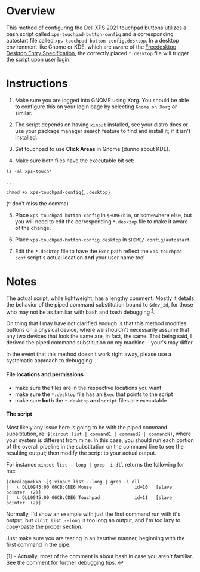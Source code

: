 # Overview
This method of configuring the Dell XPS 2021 touchpad buttons utilizes a bash script called `xps-touchpad-button-config` and a corresponding autostart file called `xps-touchpad-button-config.desktop`. In a desktop environment like Gnome or KDE, which are aware of the [Freedesktop Desktop Entry Specification](https://specifications.freedesktop.org/desktop-entry-spec/latest/), the correctly placed `*.desktop` file will trigger the script upon user login.

# Instructions
1. Make sure you are logged into GNOME using Xorg. You should be able to configure this on your login
page by selecting `Gnome on Xorg` or similar.

2. The script depends on having `xinput` installed, see your distro docs or use your package manager search feature to find and install it; if it isn't installed.

3. Set touchpad to use **Click Areas** in Gnome (dunno about KDE).

4. Make sure both files have the executable bit set:
```
ls -al xps-touch*

...

chmod +x xps-touchpad-config{,.desktop}
```
(^ don't miss the comma)

5. Place `xps-touchpad-button-config` in `$HOME/bin`, or somewhere else, but you will need to edit the corresponding `*.desktop` file to make it aware of the change.

6. Place `xps-touchpad-button-config.desktop` in `$HOME/.config/autostart`.

7. Edit the `*.desktop` file to have the `Exec` path reflect the `xps-touchpad-conf` script's actual location **and** your user name too!

# Notes
The actual script, while lightweight, has a lengthy comment. Mostly it details the behavior of the piped command substitution bound to `$dev_id`, for those who may not be as familiar with bash and bash debugging <sup id="s1">[1](#f1)</sup>.

On thing that I may have not clarified enough is that this method modifies buttons on a physical device, where we shouldn't necessarily assume that any two devices that look the same are, in fact, the same. That being said, I derived the piped command substitution on my machine-- your's may differ.

In the event that this method doesn't work right away, please use a systematic approach to debugging:

#### File locations and permissions
* make sure the files are in the respective locations you want
* make sure the `*.desktop` file has an `Exec` that points to the script
* make sure **both** the `*.desktop` **and** `script` files are executable

#### The script
Most likely any issue here is going to be with the piped command subsititution, re: `$(xinput list | command1 | command2 | commandN)`, where your system is different from mine. In this case, you should run each portion of the overall pipeline in the substitution on the command line to see the resulting output; then modify the script to your actual output.

For instance `xinput list --long | grep -i dll` returns the following for me:
```
[ebeale@nekko ~]$ xinput list --long | grep -i dll
⎜   ↳ DLL0945:00 06CB:CDE6 Mouse                id=10   [slave  pointer  (2)]
⎜   ↳ DLL0945:00 06CB:CDE6 Touchpad             id=11   [slave  pointer  (2)]
```
Normally, I'd show an example with just the first command run with it's output, but `xinit list --long` is too long an output, and I'm too lazy to copy-paste the proper section.

Just make sure you are testing in an iterative manner, beginning with the first command in the pipe.

<a id="f1">[1]</a> - Actually, most of the comment is about bash in case you aren't familiar. See the comment for further debugging tips. [↩](#s1)
